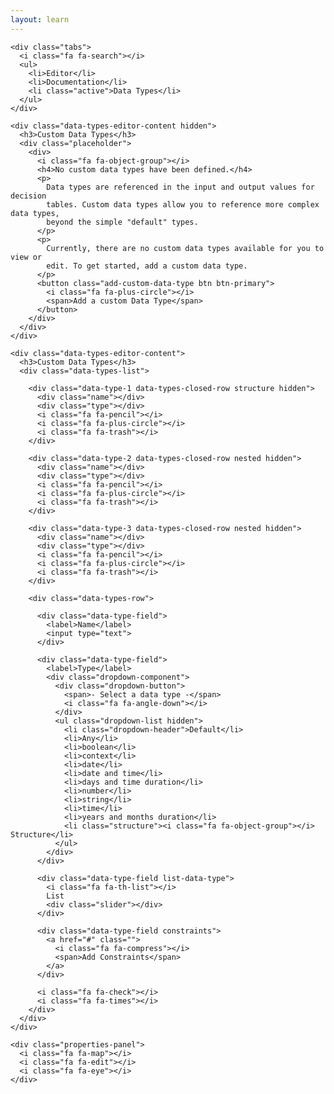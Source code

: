 ```yaml
---
layout: learn
---
```


<div id="section-structure-data-types" class="learn-section">
  <div class="learn-home-content editor data-types-editor">

    <div class="tabs">
      <i class="fa fa-search"></i> 
      <ul>
        <li>Editor</li>
        <li>Documentation</li>
        <li class="active">Data Types</li>
      </ul>
    </div>

    <div class="data-types-editor-content hidden">
      <h3>Custom Data Types</h3>
      <div class="placeholder">
        <div>
          <i class="fa fa-object-group"></i>
          <h4>No custom data types have been defined.</h4>
          <p>
            Data types are referenced in the input and output values for decision
            tables. Custom data types allow you to reference more complex data types,
            beyond the simple "default" types.
          </p>
          <p>
            Currently, there are no custom data types available for you to view or
            edit. To get started, add a custom data type.
          </p>
          <button class="add-custom-data-type btn btn-primary">
            <i class="fa fa-plus-circle"></i>
            <span>Add a custom Data Type</span>
          </button>
        </div>
      </div>
    </div>

    <div class="data-types-editor-content">
      <h3>Custom Data Types</h3>
      <div class="data-types-list">

        <div class="data-type-1 data-types-closed-row structure hidden">
          <div class="name"></div>
          <div class="type"></div>
          <i class="fa fa-pencil"></i>
          <i class="fa fa-plus-circle"></i>
          <i class="fa fa-trash"></i>
        </div>

        <div class="data-type-2 data-types-closed-row nested hidden">
          <div class="name"></div>
          <div class="type"></div>
          <i class="fa fa-pencil"></i>
          <i class="fa fa-plus-circle"></i>
          <i class="fa fa-trash"></i>
        </div>

        <div class="data-type-3 data-types-closed-row nested hidden">
          <div class="name"></div>
          <div class="type"></div>
          <i class="fa fa-pencil"></i>
          <i class="fa fa-plus-circle"></i>
          <i class="fa fa-trash"></i>
        </div>

        <div class="data-types-row">
          
          <div class="data-type-field">
            <label>Name</label>
            <input type="text">
          </div>
          
          <div class="data-type-field">
            <label>Type</label>
            <div class="dropdown-component">
              <div class="dropdown-button">
                <span>- Select a data type -</span>
                <i class="fa fa-angle-down"></i>
              </div>
              <ul class="dropdown-list hidden">
                <li class="dropdown-header">Default</li>
                <li>Any</li>
                <li>boolean</li>
                <li>context</li>
                <li>date</li>
                <li>date and time</li>
                <li>days and time duration</li>
                <li>number</li>
                <li>string</li>
                <li>time</li>
                <li>years and months duration</li>
                <li class="structure"><i class="fa fa-object-group"></i> Structure</li>
              </ul>
            </div>
          </div>

          <div class="data-type-field list-data-type">
            <i class="fa fa-th-list"></i>
            List
            <div class="slider"></div>
          </div>

          <div class="data-type-field constraints">
            <a href="#" class="">
              <i class="fa fa-compress"></i>
              <span>Add Constraints</span>
            </a>
          </div>

          <i class="fa fa-check"></i>
          <i class="fa fa-times"></i>
        </div>
      </div>
    </div>

    <div class="properties-panel">
      <i class="fa fa-map"></i>
      <i class="fa fa-edit"></i>
      <i class="fa fa-eye"></i>
    </div>

  </div>
</div>

<script src="/assets/js/structure-data-types.js"></script>
